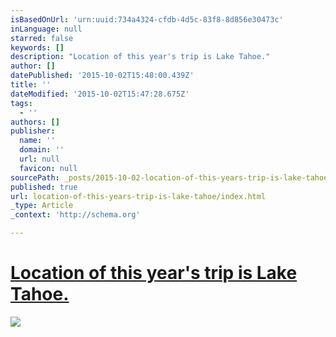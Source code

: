 ```yaml
---
isBasedOnUrl: 'urn:uuid:734a4324-cfdb-4d5c-83f8-8d856e30473c'
inLanguage: null
starred: false
keywords: []
description: "Location of this year's trip is Lake Tahoe."
author: []
datePublished: '2015-10-02T15:48:00.439Z'
title: ''
dateModified: '2015-10-02T15:47:28.675Z'
tags:
  - ''
authors: []
publisher:
  name: ''
  domain: ''
  url: null
  favicon: null
sourcePath: _posts/2015-10-02-location-of-this-years-trip-is-lake-tahoe.md
published: true
url: location-of-this-years-trip-is-lake-tahoe/index.html
_type: Article
_context: 'http://schema.org'

---
```

# [Location of this year's trip is Lake Tahoe.][0]
![](https://the-grid-user-content.s3-us-west-2.amazonaws.com/299177ba-cee9-478d-873a-1474e0ffd33b.png)

[0]: http://j.mp/tahoe2016